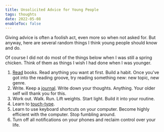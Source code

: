 ```yaml
---
title: Unsolicited Advice for Young People
tags: thoughts
date: 2022-05-08
enableToc: false
---
```


Giving advice is often a foolish act, even more so when not asked for. But anyway, here are several random things I think young people should know and do.

Of course I did not do most of the things below when I was still a spring chicken. Think of them as things I wish I had done when I was younger.

1. [Read](t/kindle) books. Read anything you want at first. Build a habit. Once you've got into the reading groove, try reading something new: new topic, new genre.
2. Write. Keep a [journal](t/envy). Write down your thoughts. Anything. Your older self will thank you for this.
3. Work out. Walk. Run. Lift weights. Start light. Build it into your routine.
4. Learn to [touch-type](https://www.typingclub.com/).
5. Learn to use keyboard shortcuts on your computer. Become highly efficient with the computer. Stop fumbling around.
6. Turn off all notifications on your phones and reclaim control over your life.
